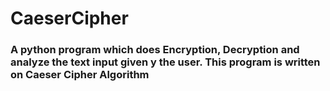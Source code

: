# CaeserCipher

### A python program which does Encryption, Decryption and analyze the text input given y the user. This program is written on Caeser Cipher Algorithm
